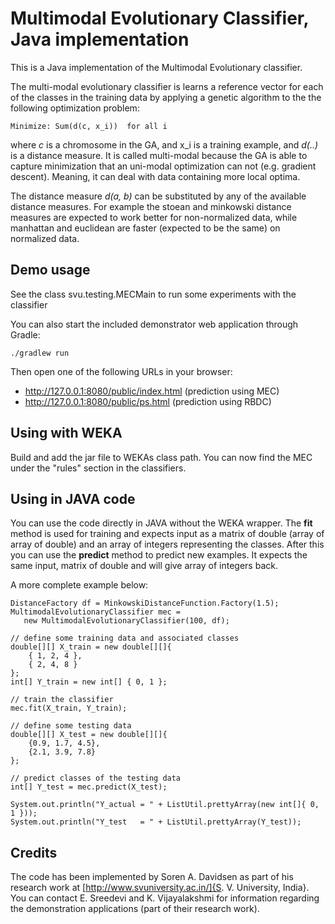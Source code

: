 
Multimodal Evolutionary Classifier, Java implementation
==============

This is a Java implementation of the Multimodal Evolutionary classifier.

The multi-modal evolutionary classifier is learns a reference vector for each
of the classes in the training data by applying a genetic algorithm to the
the following optimization problem:

    Minimize: Sum(d(c, x_i))  for all i

where *c* is a chromosome in the GA, and x_i is a training example, and *d(..)* is a distance measure. It is called multi-modal because the GA is able to capture minimization that an uni-modal optimization can not (e.g. gradient descent). Meaning, it can deal with data containing more local optima.

The distance measure *d(a, b)* can be substituted by any of the available distance measures. For example the stoean and minkowski distance measures are expected to work better for non-normalized data, while manhattan and euclidean are faster (expected to be the same) on normalized data. 

Demo usage
----------

See the class svu.testing.MECMain to run some experiments with the classifier

You can also start the included demonstrator web application through Gradle:

    ./gradlew run

Then open one of the following URLs in your browser:

- http://127.0.0.1:8080/public/index.html (prediction using MEC)
- http://127.0.0.1:8080/public/ps.html    (prediction using RBDC)

Using with WEKA
---------------

Build and add the jar file to WEKAs class path. You can now find the MEC under the
"rules" section in the classifiers.

Using in JAVA code
------------------

You can use the code directly in JAVA without the WEKA wrapper. The **fit** method is used for training and expects input as a matrix of double (array of array of double) and an array of integers representing the classes. After this you can use the **predict** method to predict new examples. It expects the same input, matrix of double and will give array of integers back.
 
 A more complete example below:
 
    DistanceFactory df = MinkowskiDistanceFunction.Factory(1.5);
    MultimodalEvolutionaryClassifier mec = 
       new MultimodalEvolutionaryClassifier(100, df);

    // define some training data and associated classes
    double[][] X_train = new double[][]{
		{ 1, 2, 4 },
		{ 2, 4, 8 }
	};
	int[] Y_train = new int[] {	0, 1 };
	
	// train the classifier	
	mec.fit(X_train, Y_train);

	// define some testing data
	double[][] X_test = new double[][]{
		{0.9, 1.7, 4.5},
		{2.1, 3.9, 7.8}
	};

	// predict classes of the testing data		
	int[] Y_test = mec.predict(X_test);
		
	System.out.println("Y_actual = " + ListUtil.prettyArray(new int[]{ 0, 1 }));
	System.out.println("Y_test   = " + ListUtil.prettyArray(Y_test));	

	
Credits
-------

The code has been implemented by Soren A. Davidsen as part of his research work at [http://www.svuniversity.ac.in/]{S. V. University, India}. You can contact E. Sreedevi and K. Vijayalakshmi for information regarding the demonstration applications (part of their research work).
